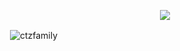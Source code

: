 <p align="center">
<img src="https://readme-typing-svg.herokuapp.com?color=1C71FA&width=420&lines=A+TelegramBot+Developer+From+India🇮🇳%E2%9C%8C%EF%B8%8F;Working+In+XFORCE+Network%E2%9D%A4%EF%B8%8F">
</p>

<p>&nbsp;<img align="center" src="https://github-readme-stats.vercel.app/api?username=ctzfamily&show_icons=true&theme=tokyonight&locale=en" alt="ctzfamily" /></p>
